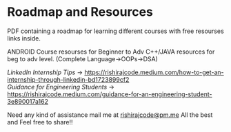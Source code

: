 # Roadmap and Resources

PDF containing a roadmap for learning different courses with free resourses links inside.

ANDROID Course resourses for Beginner to Adv
C++/JAVA resources for beg to adv level. (Complete Language->OOPs->DSA)



*LinkedIn Internship Tips* -> https://rishirajcode.medium.com/how-to-get-an-internship-through-linkedin-bd1723899cf2 <br>
*Guidance for Engineering Students* -> https://rishirajcode.medium.com/guidance-for-an-engineering-student-3e890017a162


Need any kind of assistance mail me at rishirajcode@pm.me
All the best and Feel free to share!!

